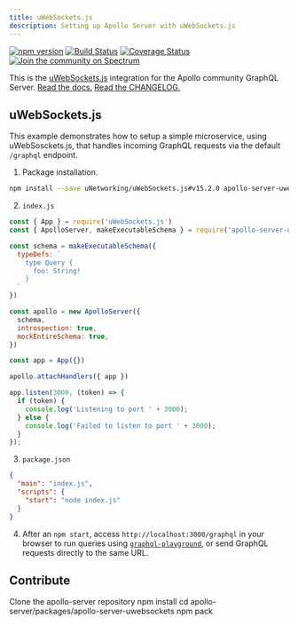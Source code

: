 ```yaml
---
title: uWebSockets.js
description: Setting up Apollo Server with uWebSockets.js
---
```


[![npm version](https://badge.fury.io/js/apollo-server-core.svg)](https://badge.fury.io/js/apollo-server-core) [![Build Status](https://circleci.com/gh/apollographql/apollo-cache-control-js.svg?style=svg)](https://circleci.com/gh/apollographql/apollo-cache-control-js) [![Coverage Status](https://coveralls.io/repos/github/apollographql/apollo-server/badge.svg?branch=master)](https://coveralls.io/github/apollographql/apollo-server?branch=master) [![Join the community on Spectrum](https://withspectrum.github.io/badge/badge.svg)](https://spectrum.chat/apollo)


This is the [uWebSockets.js](https://github.com/uNetworking/uWebSockets.js) integration for the Apollo community GraphQL Server. [Read the docs.](https://www.apollographql.com/docs/apollo-server/) [Read the CHANGELOG.](https://github.com/apollographql/apollo-server/blob/master/CHANGELOG.md)


## uWebSockets.js

This example demonstrates how to setup a simple microservice, using uWebSosckets.js, that
handles incoming GraphQL requests via the default `/graphql` endpoint.

1) Package installation.

```sh
npm install --save uNetworking/uWebSockets.js#v15.2.0 apollo-server-uwebsockets graphql
```

2) `index.js`

```js
const { App } = require('uWebSockets.js')
const { ApolloServer, makeExecutableSchema } = require('apollo-server-uwebsockets')

const schema = makeExecutableSchema({
  typeDefs: `
    type Query {
      foo: String!
    }
  `
})

const apollo = new ApolloServer({
  schema,
  introspection: true,
  mockEntireSchema: true,
})

const app = App({})

apollo.attachHandlers({ app })

app.listen(3000, (token) => {
  if (token) {
    console.log('Listening to port ' + 3000);
  } else {
    console.log('Failed to listen to port ' + 3000);
  }
});

```

3) `package.json`

```json
{
  "main": "index.js",
  "scripts": {
    "start": "node index.js"
  }
}
```

4) After an `npm start`, access `http://localhost:3000/graphql` in your
browser to run queries using
[`graphql-playground`](https://github.com/prismagraphql/graphql-playground),
or send GraphQL requests directly to the same URL.



## Contribute

Clone the apollo-server repository
npm install
cd apollo-server/packages/apollo-server-uwebsockets
npm pack



